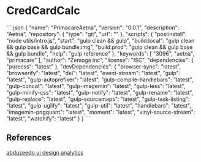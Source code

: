 # CredCardCalc


´´´
json
{
  "name": "PrimacareAetna",
  "version": "0.0.1",
  "description": "Aetna",
  "repository": {
    "type": "git",
    "url": ""
  },
  "scripts": {
    "postinstall": "node utils/intro.js",
    "start": "gulp clean && gulp",
    "build:local": "gulp clean && gulp base && gulp bundle:img",
    "build:prod": "gulp clean && gulp base && gulp bundle",
    "help": "gulp reference"
  },
  "keywords": [
    "3096",
    "aetna",
    "primacare"
  ],
  "author": "Zemoga inc",
  "license": "ISC",
  "dependencies": {
    "purecss": "latest"
  },
  "devDependencies": {
    "browser-sync": "latest",
    "browserify": "latest",
    "del": "latest",
    "event-stream": "latest",
    "gulp": "latest",
    "gulp-autoprefixer": "latest",
    "gulp-compile-handlebars": "latest",
    "gulp-concat": "latest",
    "gulp-imagemin": "latest",
    "gulp-less": "latest",
    "gulp-minify-css": "latest",
    "gulp-notify": "latest",
    "gulp-rename": "latest",
    "gulp-replace": "latest",
    "gulp-sourcemaps": "latest",
    "gulp-task-listing": "latest",
    "gulp-uglify": "latest",
    "gulp-util": "latest",
    "handlebars": "latest",
    "imagemin-pngquant": "latest",
    "moment": "latest",
    "vinyl-source-stream": "latest",
    "watchify": "latest"
  }
}
´´´




## References
[abduzeedo ui design analytics](http://abduzeedo.com/ui-design-analytics)
